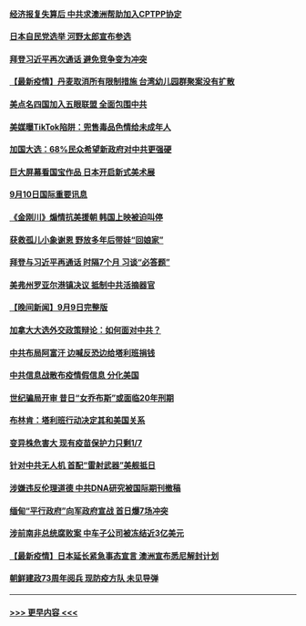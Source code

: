 #### [经济报复失算后 中共求澳洲帮助加入CPTPP协定](../pages/prog202/a103213027.md?t=09110301) 
#### [日本自民党选举 河野太郎宣布参选](../pages/prog202/a103213167.md?t=09110301) 
#### [拜登习近平再次通话 避免竞争变为冲突](../pages/prog202/a103213166.md?t=09110301) 
#### [【最新疫情】丹麦取消所有限制措施 台湾幼儿园群聚案没有扩散](../pages/prog202/a103213106.md?t=09110301) 
#### [美点名四国加入五眼联盟 全面包围中共](../pages/prog202/a103211360.md?t=09110301) 
#### [美媒曝TikTok陷阱：兜售毒品色情给未成年人](../pages/prog202/a103212923.md?t=09110301) 
#### [加国大选：68%民众希望新政府对中共更强硬](../pages/prog202/a103212900.md?t=09110301) 
#### [巨大屏幕看国宝作品 日本开启新式美术展](../pages/prog202/a103212897.md?t=09110301) 
#### [9月10日国际重要讯息](../pages/prog202/a103212887.md?t=09110301) 
#### [《金刚川》煽情抗美援朝 韩国上映被迫叫停](../pages/prog202/a103212838.md?t=09110301) 
#### [获救孤儿小象谢恩 野放多年后带娃“回娘家”](../pages/prog202/a103212010.md?t=09110301) 
#### [拜登与习近平再通话 时隔7个月 习谈“必答题”](../pages/prog202/a103212785.md?t=09110301) 
#### [美弗州罗亚尔港镇决议 抵制中共活摘器官](../pages/prog202/a103212767.md?t=09110301) 
#### [【晚间新闻】9月9日完整版](../pages/prog202/a103212579.md?t=09110301) 
#### [加拿大大选外交政策辩论：如何面对中共？](../pages/prog202/a103212739.md?t=09110301) 
#### [中共布局阿富汗 边喊反恐边给塔利班捐钱](../pages/prog202/a103212394.md?t=09110301) 
#### [中共信息战散布疫情假信息 分化美国](../pages/prog202/a103211392.md?t=09110301) 
#### [世纪骗局开审 昔日“女乔布斯”或面临20年刑期](../pages/prog202/a103212429.md?t=09110301) 
#### [布林肯：塔利班行动决定其和美国关系](../pages/prog202/a103212423.md?t=09110301) 
#### [变异株危害大 现有疫苗保护力只剩1/7](../pages/prog202/a103212392.md?t=09110301) 
#### [针对中共无人机 首配“雷射武器”美舰抵日](../pages/prog202/a103212367.md?t=09110301) 
#### [涉嫌违反伦理道德 中共DNA研究被国际期刊撤稿](../pages/prog202/a103212345.md?t=09110301) 
#### [缅甸“平行政府”向军政府宣战 首日爆7场冲突](../pages/prog202/a103212333.md?t=09110301) 
#### [涉前南非总统腐败案 中车子公司被冻结近3亿美元](../pages/prog202/a103212097.md?t=09110301) 
#### [【最新疫情】日本延长紧急事态宣言 澳洲宣布悉尼解封计划](../pages/prog202/a103212157.md?t=09110301) 
#### [朝鲜建政73周年阅兵 现防疫方队 未见导弹](../pages/prog202/a103212085.md?t=09110301) 

----
#### [ >>> 更早内容 <<< ](../indexes/prog202-earlier.md)
